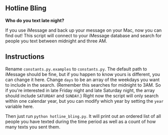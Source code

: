 ## Hotline Bling ##

**Who do you text late night?**

If you use iMessage and back up your message on your Mac, now you can find out!
This script will connect to your iMessage database and search for people you
text between midnight and three AM.

## Instructions ##

Rename `constants.py.examples` to `constants.py`. The default path to iMessage
should be fine, but if you happen to know yours is different, you can change it
here. Change `days` to be an array of the weekdays you want to include in the
search. (Remember this searches for midnight to 3AM. So if you're interested in
late Friday night and late Saturday night, the array should include `SATURDAY`
and `SUNDAY`.) Right now the script will only search within one calendar year,
but you can modify which year by setting the `year` variable here.

Then just run `python hotline_bling.py`. It will print out an ordered list of
all people you have texted during the time period as well as a count of how many
texts you sent them.
